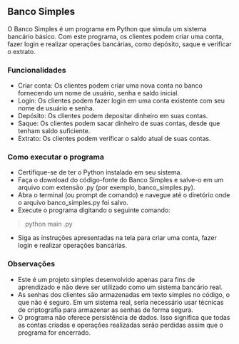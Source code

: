 ## Banco Simples
O Banco Simples é um programa em Python que simula um sistema bancário básico. Com este programa, os clientes podem criar uma conta, fazer login e realizar operações bancárias, como depósito, saque e verificar o extrato.

### Funcionalidades
- Criar conta: Os clientes podem criar uma nova conta no banco fornecendo um nome de usuário, senha e saldo inicial.
- Login: Os clientes podem fazer login em uma conta existente com seu nome de usuário e senha.
- Depósito: Os clientes podem depositar dinheiro em suas contas.
- Saque: Os clientes podem sacar dinheiro de suas contas, desde que tenham saldo suficiente.
- Extrato: Os clientes podem verificar o saldo atual de suas contas.

### Como executar o programa
- Certifique-se de ter o Python instalado em seu sistema.
- Faça o download do código-fonte do Banco Simples e salve-o em um arquivo com extensão .py (por exemplo, banco_simples.py).
- Abra o terminal (ou prompt de comando) e navegue até o diretório onde o arquivo banco_simples.py foi salvo.
- Execute o programa digitando o seguinte comando:

> python main .py

- Siga as instruções apresentadas na tela para criar uma conta, fazer login e realizar operações bancárias.

### Observações
- Este é um projeto simples desenvolvido apenas para fins de aprendizado e não deve ser utilizado como um sistema bancário real.
- As senhas dos clientes são armazenadas em texto simples no código, o que não é seguro. Em um sistema real, seria necessário usar técnicas de criptografia para armazenar as senhas de forma segura.
- O programa não oferece persistência de dados. Isso significa que todas as contas criadas e operações realizadas serão perdidas assim que o programa for encerrado.

